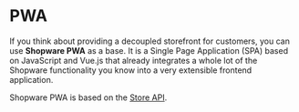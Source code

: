 # PWA

If you think about providing a decoupled storefront for customers, you can use **Shopware PWA** as a base. It is a Single Page Application (SPA) based on JavaScript and Vue.js that already integrates a whole lot of the Shopware functionality you know into a very extensible frontend application.

Shopware PWA is based on the [Store API](../concepts/api/store-api).

<PageRef page="https://shopware-pwa-docs.vuestorefront.io/" title="PWA" target="_blank" />
